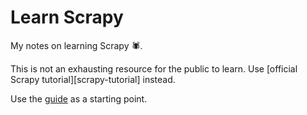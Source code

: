 # Learn Scrapy

My notes on learning Scrapy 🕷.

This is not an exhausting resource for the public to learn.
Use [official Scrapy tutorial][scrapy-tutorial] instead.

Use the [guide](docs/guide.md) as a starting point.

